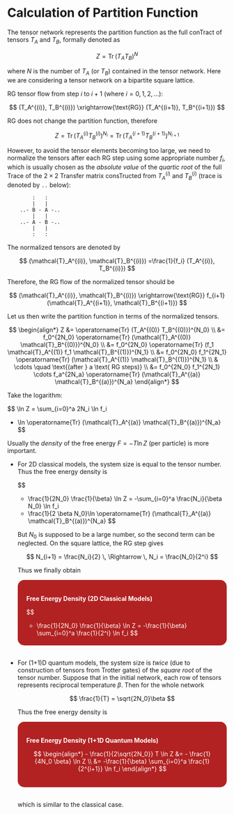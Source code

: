 <style>
    .remark {
        border-radius: 15px;
        padding: 20px;
        background-color: SeaGreen;
        color: White;
    }
    .result {
        border-radius: 15px;
        padding: 20px;
        background-color: FireBrick;
        color: White;
    }
</style>

# Calculation of Partition Function

The tensor network represents the partition function as the full conTract of tensors $T_A$ and $T_B$, formally denoted as

$$
Z = \operatorname{Tr} (T_A T_B)^N
$$

where $N$ is the number of $T_A$ (or $T_B$) contained in the tensor network. Here we are considering a tensor network on a bipartite square lattice.

RG tensor flow from step $i$ to $i+1$ (where $i = 0,1,2,...$):

$$
(T_A^{(i)}, T_B^{(i)})
\xrightarrow{\text{RG}}
(T_A^{(i+1)}, T_B^{(i+1)})
$$

RG does not change the partition function, therefore

$$
Z = \operatorname{Tr} (T_A^{(i)} T_B^{(i)})^{N_i}
= \operatorname{Tr} (T_A^{(i+1)} T_B^{(i+1)})^{N_{i+1}}
$$

However, to avoid the tensor elements becoming too large, we need to normalize the tensors after each RG step using some appropriate number $f_i$, which is usually chosen as the *absolute value* of the *quartic root* of the full Trace of the $2\times 2$ Transfer matrix consTructed from $T_A^{(i)}$ and $T_B^{(i)}$ (trace is denoted by `..` below):

```
        :   :
        |   |     
    ..- B - A -..
        |   |
    ..- A - B -..
        |   |
        :   :
```

The normalized tensors are denoted by

$$
(\mathcal{T}_A^{(i)}, \mathcal{T}_B^{(i)})
=\frac{1}{f_i} (T_A^{(i)}, T_B^{(i)})
$$

Therefore, the RG flow of the normalized tensor should be

$$
(\mathcal{T}_A^{(i)}, \mathcal{T}_B^{(i)})
\xrightarrow{\text{RG}} 
f_{i+1} (\mathcal{T}_A^{(i+1)}, \mathcal{T}_B^{(i+1)})
$$

Let us then write the partition function in terms of the normalized tensors.

$$
\begin{align*}
    Z &= \operatorname{Tr} (T_A^{(0)} T_B^{(0)})^{N_0}
    \\
    &= f_0^{2N_0} 
    \operatorname{Tr} (\mathcal{T}_A^{(0)} \mathcal{T}_B^{(0)})^{N_0}
    \\
    &= f_0^{2N_0}
    \operatorname{Tr} (f_1 \mathcal{T}_A^{(1)} f_1 \mathcal{T}_B^{(1)})^{N_1}
    \\
    &= f_0^{2N_0} f_1^{2N_1}
    \operatorname{Tr} (\mathcal{T}_A^{(1)} \mathcal{T}_B^{(1)})^{N_1}
    \\
    & \cdots \quad \text{(after } a \text{ RG steps)}
    \\
    &= f_0^{2N_0} f_1^{2N_1} \cdots f_a^{2N_a}
    \operatorname{Tr} (\mathcal{T}_A^{(a)} \mathcal{T}_B^{(a)})^{N_a}
\end{align*}
$$

Take the logarithm:

$$
\ln Z = \sum_{i=0}^a 2N_i \ln f_i
+ \ln \operatorname{Tr} (\mathcal{T}_A^{(a)} \mathcal{T}_B^{(a)})^{N_a}
$$

Usually the *density* of the free energy $F = -T \ln Z$ (per particle) is more important. 

- For 2D classical models, the system size is equal to the tensor number. Thus the free energy density is

    $$
    - \frac{1}{2N_0} \frac{1}{\beta} \ln Z
    = -\sum_{i=0}^a \frac{N_i}{\beta N_0} \ln f_i
    - \frac{1}{2 \beta N_0}\ln \operatorname{Tr} (\mathcal{T}_A^{(a)} \mathcal{T}_B^{(a)})^{N_a}
    $$

    But $N_0$ is supposed to be a large number, so the second term can be neglected. On the square lattice, the RG step gives

    $$
    N_{i+1} = \frac{N_i}{2} 
    \, \Rightarrow \,
    N_i = \frac{N_0}{2^i}
    $$

    Thus we finally obtain

    <div class="result">

    **Free Energy Density (2D Classical Models)**

    $$
    - \frac{1}{2N_0} \frac{1}{\beta} \ln Z 
    = -\frac{1}{\beta} \sum_{i=0}^a \frac{1}{2^i} \ln f_i
    $$

    </div><br>

- For (1+1)D quantum models, the system size is *twice* (due to construction of tensors from Trotter gates) of the *square root* of the tensor number. Suppose that in the initial network, each row of tensors represents reciprocal temperature $\beta$. Then for the whole network
    
    $$
    \frac{1}{T} = \sqrt{2N_0}\beta
    $$

    Thus the free energy density is

    <div class="result">

    **Free Energy Density (1+1D Quantum Models)**

    $$
    \begin{align*}
        - \frac{1}{2\sqrt{2N_0}} T \ln Z
        &= - \frac{1}{4N_0 \beta} \ln Z
        \\
        &= -\frac{1}{\beta} \sum_{i=0}^a \frac{1}{2^{i+1}} \ln f_i
    \end{align*}
    $$

    </div><br>
    
    which is similar to the classical case. 
    